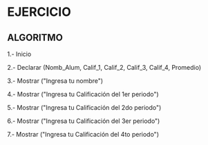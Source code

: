# EJERCICIO

## ALGORITMO

1.- Inicio

2.- Declarar (Nomb_Alum, Calif_1, Calif_2, Calif_3, Calif_4, Promedio)

3.- Mostrar ("Ingresa tu nombre")

4.- Mostrar ("Ingresa tu Calificación del 1er periodo") 

5.- Mostrar ("Ingresa tu Calificación del 2do periodo") 

6.- Mostrar ("Ingresa tu Calificación del 3er periodo") 

7.- Mostrar ("Ingresa tu Calificación del 4to periodo") 
